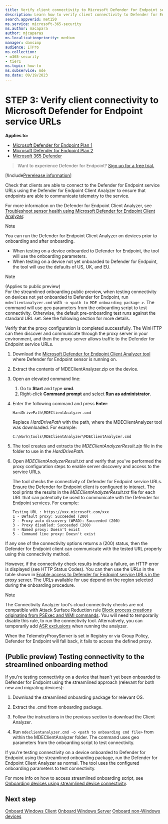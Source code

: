 ```yaml
---
title: Verify client connectivity to Microsoft Defender for Endpoint service URLs
description: Learn how to verify client connectivity to Defender for Endpoint service URLs
search.appverid: met150
ms.service: microsoft-365-security
ms.author: macapara
author: mjcaparas
ms.localizationpriority: medium
manager: dansimp
audience: ITPro
ms.collection: 
- m365-security
- tier1
ms.topic: how-to
ms.subservice: mde
ms.date: 09/19/2023
---
```



# STEP 3: Verify client connectivity to Microsoft Defender for Endpoint service URLs

**Applies to:**

- [Microsoft Defender for Endpoint Plan 1](https://go.microsoft.com/fwlink/p/?linkid=2154037)
- [Microsoft Defender for Endpoint Plan 2](https://go.microsoft.com/fwlink/p/?linkid=2154037)
- [Microsoft 365 Defender](https://go.microsoft.com/fwlink/?linkid=2118804)

> Want to experience Defender for Endpoint? [Sign up for a free trial.](https://www.microsoft.com/WindowsForBusiness/windows-atp?ocid=docs-wdatp-configureendpointsscript-abovefoldlink)


[!Include[Prerelease information](../../includes/prerelease.md)]

Check that clients are able to connect to the Defender for Endpoint service URLs using the Defender for Endpoint Client Analyzer to ensure that endpoints are able to communicate telemetry to the service. 

For more information on the Defender for Endpoint Client Analyzer, see [Troubleshoot sensor health using Microsoft Defender for Endpoint Client Analyzer](overview-client-analyzer.md). 

> [!NOTE]
> You can run the Defender for Endpoint Client Analyzer on devices prior to onboarding and after onboarding. 
> - When testing on a device onboarded to Defender for Endpoint, the tool will use the onboarding parameters. <br>
> - When testing on a device not yet onboarded to Defender for Endpoint, the tool will use the defaults of US, UK, and EU.  


> [!NOTE]
> (Applies to public preview)<br>
> For the streamlined onboarding public preview, when testing connectivity on devices not yet onboarded to Defender for Endpoint, run `mdeclientanalyzer.cmd` with `-o <path to MDE onboarding package >`. The command will use geo parameters from the onboarding script to test connectivity. Otherwise, the default pre-onboarding test runs against the standard URL set. See the following section for more details.

Verify that the proxy configuration is completed successfully. The WinHTTP can then discover and communicate through the proxy server in your environment, and then the proxy server allows traffic to the Defender for Endpoint service URLs.

1. Download the [Microsoft Defender for Endpoint Client Analyzer tool](https://aka.ms/mdeanalyzer) where Defender for Endpoint sensor is running on. 

2. Extract the contents of MDEClientAnalyzer.zip on the device.

3. Open an elevated command line:

   1. Go to **Start** and type **cmd**.
   2. Right-click **Command prompt** and select **Run as administrator**.

4. Enter the following command and press **Enter**:

    ```command prompt
    HardDrivePath\MDEClientAnalyzer.cmd
    ```

    Replace *HardDrivePath* with the path, where the MDEClientAnalyzer tool was downloaded. For example:

    ```command prompt
    C:\Work\tools\MDEClientAnalyzer\MDEClientAnalyzer.cmd
    ```

5. The tool creates and extracts the *MDEClientAnalyzerResult.zip* file in the folder to use in the *HardDrivePath*.

6. Open *MDEClientAnalyzerResult.txt* and verify that you've performed the proxy configuration steps to enable server discovery and access to the service URLs.

   The tool checks the connectivity of Defender for Endpoint service URLs. Ensure the Defender for Endpoint client is configured to interact. The tool prints the results in the *MDEClientAnalyzerResult.txt* file for each URL that can potentially be used to communicate with the Defender for Endpoint services. For example:

   ```text
   Testing URL : https://xxx.microsoft.com/xxx
   1 - Default proxy: Succeeded (200)
   2 - Proxy auto discovery (WPAD): Succeeded (200)
   3 - Proxy disabled: Succeeded (200)
   4 - Named proxy: Doesn't exist
   5 - Command line proxy: Doesn't exist
   ```

If any one of the connectivity options returns a (200) status, then the Defender for Endpoint client can communicate with the tested URL properly using this connectivity method.

However, if the connectivity check results indicate a failure, an HTTP error is displayed (see HTTP Status Codes). You can then use the URLs in the table shown in [Enable access to Defender for Endpoint service URLs in the proxy server](configure-environment.md#enable-access-to-microsoft-defender-for-endpoint-service-urls-in-the-proxy-server). The URLs available for use depend on the region selected during the onboarding procedure.

> [!NOTE]
> The Connectivity Analyzer tool's cloud connectivity checks are not compatible with Attack Surface Reduction rule [Block process creations originating from PSExec and WMI commands](attack-surface-reduction-rules-reference.md#block-process-creations-originating-from-psexec-and-wmi-commands). You will need to temporarily disable this rule, to run the connectivity tool. Alternatively, you can temporarily add [ASR exclusions](attack-surface-reduction-rules-deployment-implement.md#customize-attack-surface-reduction-rules) when running the analyzer.
>
> When the TelemetryProxyServer is set in Registry or via Group Policy, Defender for Endpoint will fall back, it fails to access the defined proxy.


## (Public preview) Testing connectivity to the streamlined onboarding method 

If you're testing connectivity on a device that hasn't yet been onboarded to Defender for Endpoint using the streamlined approach (relevant for both new and migrating devices): 

1. Download the streamlined onboarding package for relevant OS.

2. Extract the .cmd from onboarding package.

3. Follow the instructions in the previous section to download the Client Analyzer. 

4. Run `mdeclientanalyzer.cmd -o <path to onboarding cmd file>` from within the MDEClientAnalyzer folder. The command uses geo parameters from the onboarding script to test connectivity.  

If you're testing connectivity on a device onboarded to Defender for Endpoint using the streamlined onboarding package, run the Defender for Endpoint Client Analyzer as normal. The tool uses the configured onboarding parameters to test connectivity.  

For more info on how to access streamlined onboarding script, see [Onboarding devices using streamlined device connectivity](configure-device-connectivity.md).  

## Next step

[Onboard Windows Client](onboard-windows-client.md)
[Onboard Windows Server](onboard-windows-server.md)
[Onboard non-Windows devices](configure-endpoints-non-windows.md)